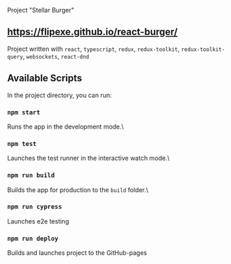 Project  "Stellar Burger"
## https://flipexe.github.io/react-burger/

Project written with `react`, `typescript`, `redux`, `redux-toolkit`, `redux-toolkit-query`, `websockets`, `react-dnd`

## Available Scripts

In the project directory, you can run:

### `npm start`

Runs the app in the development mode.\

### `npm test`

Launches the test runner in the interactive watch mode.\

### `npm run build`

Builds the app for production to the `build` folder.\

### `npm run cypress`
Launches e2e testing

### `npm run deploy`
Builds and launches project to the GitHub-pages

